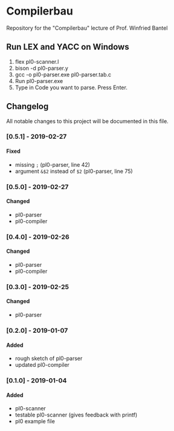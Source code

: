 # Compilerbau
Repository for the "Compilerbau" lecture of Prof. Winfried Bantel

## Run LEX and YACC on Windows
1. flex pl0-scanner.l
2. bison -d pl0-parser.y 
3. gcc -o pl0-parser.exe pl0-parser.tab.c
4. Run pl0-parser.exe
5. Type in Code you want to parse. Press Enter. 

## Changelog
All notable changes to this project will be documented in this file.

### [0.5.1] - 2019-02-27
#### Fixed
- missing `;` (pl0-parser, line 42)
- argument `&$2` instead of `$2` (pl0-parser, line 75)

### [0.5.0] - 2019-02-27
#### Changed
- pl0-parser
- pl0-compiler

### [0.4.0] - 2019-02-26
#### Changed
- pl0-parser
- pl0-compiler

### [0.3.0] - 2019-02-25
#### Changed
- pl0-parser

### [0.2.0] - 2019-01-07
#### Added
- rough sketch of pl0-parser
- updated pl0-compiler

### [0.1.0] - 2019-01-04
#### Added
- pl0-scanner
- testable pl0-scanner (gives feedback with printf)
- pl0 example file



